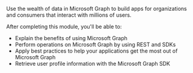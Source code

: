 Use the wealth of data in Microsoft Graph to build apps for organizations and consumers that interact with millions of users.

After completing this module, you'll be able to:

* Explain the benefits of using Microsoft Graph
* Perform operations on Microsoft Graph by using REST and SDKs
* Apply best practices to help your applications get the most out of Microsoft Graph
* Retrieve user profile information with the Microsoft Graph SDK
